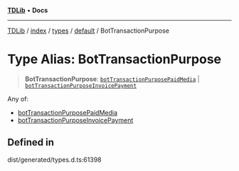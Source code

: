 [**TDLib**](../../../../../../README.md) • **Docs**

***

[TDLib](../../../../../../modules.md) / [index](../../../../../README.md) / [types](../../../README.md) / [default](../README.md) / BotTransactionPurpose

# Type Alias: BotTransactionPurpose

> **BotTransactionPurpose**: [`botTransactionPurposePaidMedia`](botTransactionPurposePaidMedia.md) \| [`botTransactionPurposeInvoicePayment`](botTransactionPurposeInvoicePayment.md)

Any of:
- [botTransactionPurposePaidMedia](botTransactionPurposePaidMedia.md)
- [botTransactionPurposeInvoicePayment](botTransactionPurposeInvoicePayment.md)

## Defined in

dist/generated/types.d.ts:61398
